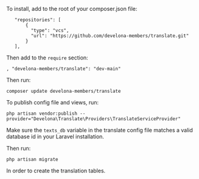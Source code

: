 To install, add to the root of your composer.json file:

 ```
    "repositories": [
        {
          "type": "vcs",
          "url": "https://github.com/develona-members/translate.git"
        }
    ],
```

Then add to the `require` section:

```
, "develona-members/translate": "dev-main"
```

Then run:

```
composer update develona-members/translate
```

To publish config file and views, run:

```
php artisan vendor:publish --provider="Develona\Translate\Providers\TranslateServiceProvider"
```

Make sure the `texts_db` variable in the translate config file matches a valid database id in your Laravel installation.

Then run:

```
php artisan migrate
```

In order to create the translation tables.






